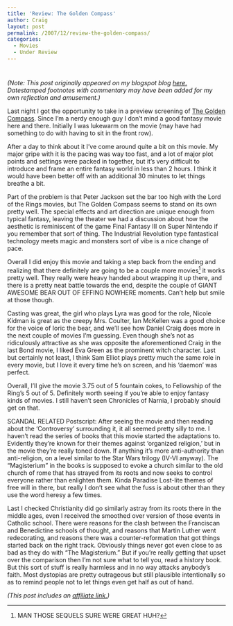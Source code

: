 ```yaml
---
title: 'Review: The Golden Compass'
author: Craig
layout: post
permalink: /2007/12/review-the-golden-compass/
categories:
  - Movies
  - Under Review
---
```

# 

*(Note: This post originally appeared on my blogspot blog [here.][1] Datestamped footnotes with commentary may have been added for my own reflection and amusement.)*

 [1]: http://craigtsoandso.blogspot.com/2007/12/review-golden-compass.html

Last night I got the opportunity to take in a preview screening of [The Golden Compass][2]. Since I’m a nerdy enough guy I don’t mind a good fantasy movie here and there. Initially I was lukewarm on the movie (may have had something to do with having to sit in the front row).

 [2]: http://www.amazon.com/dp/B001AG52AG?tag=craigsturgisc-20
 
After a day to think about it I’ve come around quite a bit on this movie. My major gripe with it is the pacing was way too fast, and a lot of major plot points and settings were packed in together, but it’s very difficult to introduce and frame an entire fantasy world in less than 2 hours. I think it would have been better off with an additional 30 minutes to let things breathe a bit.

Part of the problem is that Peter Jackson set the bar too high with the Lord of the Rings movies, but The Golden Compass seems to stand on its own pretty well. The special effects and art direction are unique enough from typical fantasy, leaving the theater we had a discussion about how the aesthetic is reminiscent of the game Final Fantasy III on Super Nintendo if you remember that sort of thing. The Industrial Revolution type fantastical technology meets magic and monsters sort of vibe is a nice change of pace.

Overall I did enjoy this movie and taking a step back from the ending and realizing that there definitely are going to be a couple more movies[^1] it works pretty well. They really were heavy handed about wrapping it up there, and there is a pretty neat battle towards the end, despite the couple of GIANT AWESOME BEAR OUT OF EFFING NOWHERE moments. Can’t help but smile at those though.

 [^1]: MAN THOSE SEQUELS SURE WERE GREAT HUH? 

Casting was great, the girl who plays Lyra was good for the role, Nicole Kidman is great as the creepy Mrs. Coulter, Ian McKellen was a good choice for the voice of Ioric the bear, and we’ll see how Daniel Craig does more in the next couple of movies I’m guessing. Even though she’s not as ridiculously attractive as she was opposite the aforementioned Craig in the last Bond movie, I liked Eva Green as the prominent witch character. Last but certainly not least, I think Sam Elliot plays pretty much the same role in every movie, but I love it every time he’s on screen, and his ‘daemon’ was perfect.

Overall, I’ll give the movie 3.75 out of 5 fountain cokes, to Fellowship of the Ring’s 5 out of 5. Definitely worth seeing if you’re able to enjoy fantasy kinds of movies. I still haven’t seen Chronicles of Narnia, I probably should get on that.

SCANDAL RELATED Postscript: After seeing the movie and then reading about the ‘Controversy’ surrounding it, it all seemed pretty silly to me. I haven’t read the series of books that this movie started the adaptations to. Evidently they’re known for their themes against ‘organized religion,’ but in the movie they’re really toned down. If anything it’s more anti-authority than anti-religion, on a level similar to the Star Wars trilogy (IV-VI anyway). The “Magisterium” in the books is supposed to evoke a church similar to the old church of rome that has strayed from its roots and now seeks to control everyone rather than enlighten them. Kinda Paradise Lost-lite themes of free will in there, but really I don’t see what the fuss is about other than they use the word heresy a few times.

Last I checked Christianity did go similarly astray from its roots there in the middle ages, even I received the smoothed over version of those events in Catholic school. There were reasons for the clash between the Franciscan and Benedictine schools of thought, and reasons that Martin Luther went redecorating, and reasons there was a counter-reformation that got things started back on the right track. Obviously things never got even close to as bad as they do with “The Magisterium.” But if you’re really getting that upset over the comparison then I’m not sure what to tell you, read a history book. But this sort of stuff is really harmless and in no way attacks anybody’s faith. Most dystopias are pretty outrageous but still plausible intentionally so as to remind people not to let things even get half as out of hand.

*(This post includes an [affiliate link.][3])*

 [3]: /affiliate-links/
